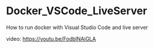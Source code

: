 # Docker_VSCode_LiveServer
How to run docker with Visual Studio Code and live server

video: https://youtu.be/FodblNAiGLA
